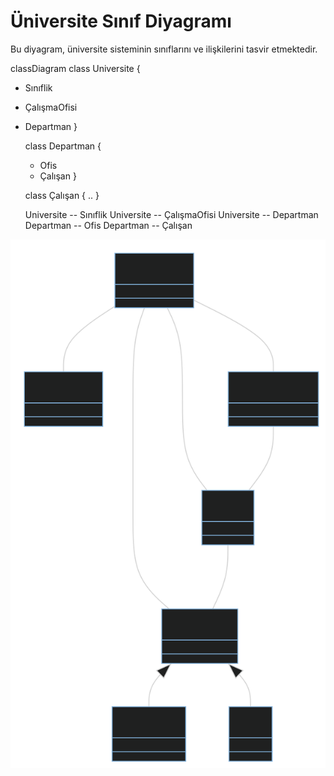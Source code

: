 # Üniversite Sınıf Diyagramı

Bu diyagram, üniversite sisteminin sınıflarını ve ilişkilerini tasvir etmektedir.

classDiagram
class Universite {
+ Sınıflik
+ ÇalışmaOfisi
+ Departman
  }

  class Departman {
  + Ofis
  + Çalışan
  }

  class Çalışan {
  ..
  }

  Universite -- Sınıflik
  Universite -- ÇalışmaOfisi
  Universite -- Departman
  Departman -- Ofis
  Departman -- Çalışan

![image](https://github.com/onur-karakus/OOP/blob/main/UniversityManagementSystem/src/UMS.svg)
